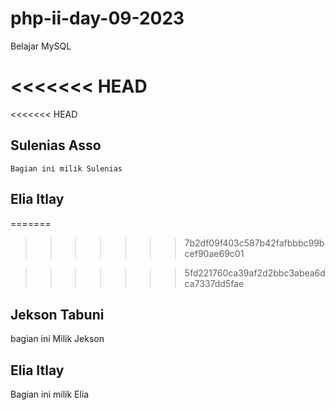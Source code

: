 # php-ii-day-09-2023
Belajar MySQL

<<<<<<< HEAD
=======
<<<<<<< HEAD
## Sulenias Asso
	Bagian ini milik Sulenias
## Elia Itlay
=======
>>>>>>> 7b2df09f403c587b42fafbbbc99bcef90ae69c01

>>>>>>> 5fd221760ca39af2d2bbc3abea6dca7337dd5fae
## Jekson Tabuni
bagian ini Milik Jekson

## Elia Itlay
Bagian ini milik Elia
